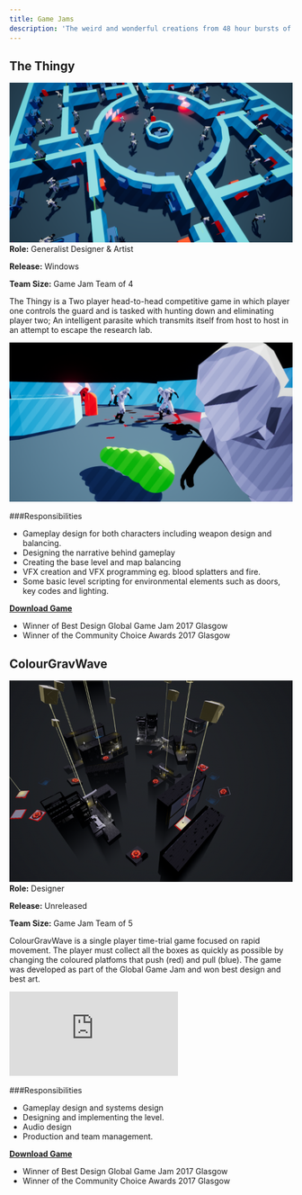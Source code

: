 ```yaml
---
title: Game Jams 
description: 'The weird and wonderful creations from 48 hour bursts of game development'
---
```


## The Thingy
![The Thingy](./O9kZQq.png)
**Role:** Generalist Designer & Artist

**Release:** Windows​

**Team Size:** Game Jam Team of 4

The Thingy is a Two player head-to-head competitive game in which player one controls the guard and is tasked with hunting down and eliminating player two; An intelligent parasite which transmits itself from host to host in an attempt to escape the research lab.

![The Thingy](./XTIt_N.png)

###Responsibilities

- Gameplay design for both characters including weapon design and balancing.
- Designing the narrative behind gameplay
- Creating the base level and map balancing
- VFX creation and VFX programming eg. blood splatters and fire.
- Some basic level scripting for environmental elements such as doors, key codes and lighting.

 **[Download Game](https://hexterion.itch.io/the-thingy-)** 

- Winner of Best Design Global Game Jam 2017 Glasgow 
- Winner of the Community Choice Awards 2017 Glasgow

## ColourGravWave
![ColourGravWave](./ColourGravWave.png)
**Role:** Designer

**Release:** Unreleased

**Team Size:** Game Jam Team of 5

ColourGravWave is a single player time-trial game focused on rapid movement. The player must collect all the boxes as quickly as possible by changing the coloured platfoms that push (red) and pull (blue). The game was developed as part of the Global Game Jam and won best design and best art.

 <div class="auto-resizable-iframe">
   <div>
    <iframe frameborder="0" allowfullscreen="" src="https://youtu.be/T6pKSMEk_Nc?autoplay=1&mute=1" title="ColourGravWave Demo" allow="accelerometer; autoplay; clipboard-write; encrypted-media; gyroscope; picture-in-picture" ></iframe>
  </div>
</div>

###Responsibilities

- Gameplay design and systems design
- Designing and implementing the level.
- Audio design
- Production and team management.

 **[Download Game](http://globalgamejam.org/2017/games/grav-colour-wave)** 

- Winner of Best Design Global Game Jam 2017 Glasgow 
- Winner of the Community Choice Awards 2017 Glasgow